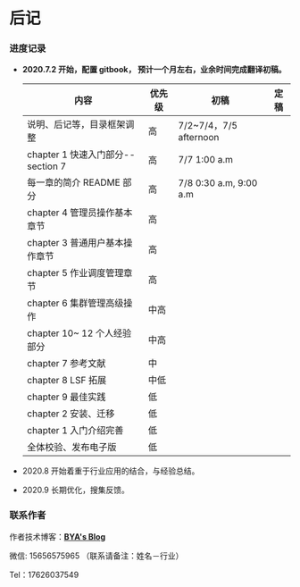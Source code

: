# 后记

### 进度记录

- **2020.7.2 开始，配置 gitbook， 预计一个月左右，业余时间完成翻译初稿。**
  
  | 内容                              | 优先级 | 初稿                   | 定稿 |
  | --------------------------------- | ------ | ---------------------- | ---- |
  | 说明、后记等，目录框架调整        | 高     | 7/2~7/4，7/5 afternoon |      |
  | chapter 1 快速入门部分--section 7 | 高     | 7/7 1:00 a.m           |      |
  | 每一章的简介 README 部分          | 高     | 7/8 0:30 a.m, 9:00 a.m |      |
  | chapter 4 管理员操作基本章节      | 高     |                        |      |
  | chapter 3 普通用户基本操作章节    | 高     |                        |      |
  | chapter 5 作业调度管理章节        | 高     |                        |      |
  | chapter 6 集群管理高级操作        | 中高   |                        |      |
  | chapter 10~ 12 个人经验部分       | 中高   |                        |      |
  | chapter 7 参考文献                | 中     |                        |      |
  | chapter 8 LSF 拓展                | 中低   |                        |      |
  | chapter 9 最佳实践                | 低     |                        |      |
  | chapter 2 安装、迁移              | 低     |                        |      |
  | chapter 1 入门介绍完善            | 低     |                        |      |
  | 全体校验、发布电子版              | 低     |                        |      |
  



- 2020.8 开始着重于行业应用的结合，与经验总结。
- 2020.9 长期优化，搜集反馈。



### 联系作者

作者技术博客：[**BYA's Blog**](http://bya.cool)

微信: 15656575965 （联系请备注：姓名－行业）

Tel：17626037549